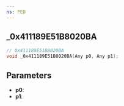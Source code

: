 ```yaml
---
ns: PED
---
```

## _0x411189E51B8020BA

```c
// 0x411189E51B8020BA
void _0x411189E51B8020BA(Any p0, Any p1);
```

## Parameters
* **p0**:
* **p1**:
